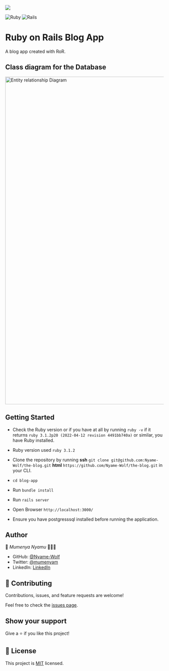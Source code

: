 ![](https://img.shields.io/badge/Microverse-blueviolet)

![Ruby](https://img.shields.io/badge/ruby-%23CC342D.svg?style=for-the-badge&logo=ruby&logoColor=white) ![Rails](https://img.shields.io/badge/rails-%23CC0000.svg?style=for-the-badge&logo=ruby-on-rails&logoColor=white)
# Ruby on Rails Blog App
A blog app created with RoR.

## Class diagram for the Database
<img width="1042" alt="Entity relationship Diagram" src="https://user-images.githubusercontent.com/48546992/196545579-b77b7d31-f8e2-421d-9db4-9d705bec701b.png">



## Getting Started
- Check the Ruby version or if you have at all by running `ruby -v` if it returns  `ruby 3.1.2p20 (2022-04-12 revision 4491bb740a)` or similar, you have Ruby installed.

* Ruby version used `ruby 3.1.2`

- Clone the repository by running
**ssh** `git clone git@github.com:Nyame-Wolf/the-blog.git`
**html** `https://github.com/Nyame-Wolf/the-blog.git` in your CLI.
- `cd blog-app`
- Run `bundle install`
- Run `rails server`
- Open Browser `http://localhost:3000/`

- Ensure you have postgresssql installed before running the application.
## Author

👤 *Mumenya Nyamu* 🧑🏻‍💻
- GitHub: [@Nyame-Wolf](https://github.com/Nyame-Wolf)
- Twitter: [@mumenyam](https://twitter.com/Mumenyam)
- LinkedIn: [LinkedIn](https://www.linkedin.com/in/mumenya-nyamu-software-engineer/)

## 🤝 Contributing

Contributions, issues, and feature requests are welcome!

Feel free to check the [issues page](https://github.com/Nyame-Wolf/the-blog/issues).

## Show your support

Give a ⭐️ if you like this project!

## 📝 License

This project is [MIT](./MIT.md) licensed.





